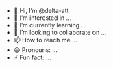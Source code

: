 - 👋 Hi, I’m @delta-att
- 👀 I’m interested in ...
- 🌱 I’m currently learning ...
- 💞️ I’m looking to collaborate on ...
- 📫 How to reach me ...
- 😄 Pronouns: ...
- ⚡ Fun fact: ...

<!---
delta-att/delta-att is a ✨ special ✨ repository because its `README.md` (this file) appears on your GitHub profile.
You can click the Preview link to take a look at your changes.
--->
